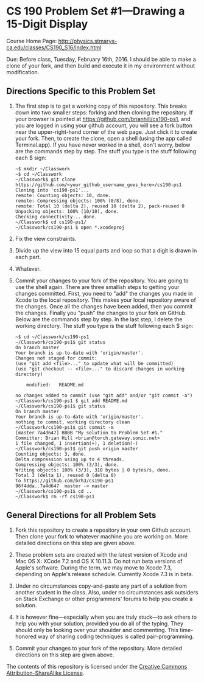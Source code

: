# CS 190 Problem Set #1&mdash;Drawing a 15-Digit Display

Course Home Page: http://physics.stmarys-ca.edu/classes/CS190_S16/index.html

Due: Before class, Tuesday, February 16th, 2016. I should be able to make a clone of your fork, and then build and execute it in my environment without modification.

## Directions Specific to this Problem Set

1. The first step is to get a working copy of this repository. This breaks down into two smaller steps: forking and then cloning the repository. If your browser is pointed at https://github.com/brianhill/cs190-ps1, and you are logged in using your github account, you will see a fork button near the upper-right-hand corner of the web page. Just click it to create your fork. Then, to create the clone, open a shell (using the app called Terminal.app). If you have never worked in a shell, don't worry, below are the commands step by step. The stuff you type is the stuff following each $ sign:

    ```
    ~$ mkdir ~/Classwork
    ~$ cd ~/Classwork
    ~/Classwork$ git clone https://github.com/<your_github_username_goes_here>/cs190-ps1
    Cloning into 'cs190-ps1'...
    remote: Counting objects: 10, done.
    remote: Compressing objects: 100% (8/8), done.
    remote: Total 10 (delta 2), reused 10 (delta 2), pack-reused 0
    Unpacking objects: 100% (10/10), done.
    Checking connectivity... done.
    ~/Classwork$ cd cs190-ps1/
    ~/Classwork/cs190-ps1 $ open *.xcodeproj
    ```

2. Fix the view constraints.

3. Divide up the view into 15 equal parts and loop so that a digit is drawn in each part.

4. Whatever.

5. Commit your changes to your fork of the repository. You are going to use the shell again. There are three smallish steps to getting your changes committed. First, you need to "add" the changes you made in Xcode to the local repository. This makes your local repository aware of the changes. Once all the changes have been added, then you commit the changes. Finally you "push" the changes to your fork on GitHub. Below are the commands step by step. In the last step, I delete the working directory. The stuff you type is the stuff following each $ sign:

    ```
    ~$ cd ~/Classwork/cs190-ps1
    ~/Classwork/cs190-ps1$ git status
    On branch master
    Your branch is up-to-date with 'origin/master'.
    Changes not staged for commit:
    (use "git add <file>..." to update what will be committed)
    (use "git checkout -- <file>..." to discard changes in working directory)
    
    	modified:   README.md
    
    no changes added to commit (use "git add" and/or "git commit -a")
    ~/Classwork/cs190-ps1 $ git add README.md
    ~/Classwork/cs190-ps1$ git status
    On branch master
    Your branch is up-to-date with 'origin/master'.
    nothing to commit, working directory clean
    ~/Classwork/cs190-ps1$ git commit -m 
    [master 7a4d647] BBBB "My solution to Problem Set #1."
    Committer: Brian Hill <brian@torch.gateway.sonic.net>
    1 file changed, 1 insertion(+), 1 deletion(-)
    ~/Classwork/cs190-ps1$ git push origin master
    Counting objects: 3, done.
    Delta compression using up to 4 threads.
    Compressing objects: 100% (3/3), done.
    Writing objects: 100% (3/3), 310 bytes | 0 bytes/s, done.
    Total 3 (delta 1), reused 0 (delta 0)
    To https://github.com/brh3/cs190-ps1
    96f4dda..7a4d647  master -> master
    ~/Classwork/cs190-ps1$ cd ..
    ~/Classwork$ rm -rf cs190-ps1 
    ```

## General Directions for all Problem Sets

1. Fork this repository to create a repository in your own Github account. Then clone your fork to whatever machine you are working on. More detailed directions on this step are given above.

2. These problem sets are created with the latest version of Xcode and Mac OS X: XCode 7.2 and OS X 10.11.3. Do not run beta versions of Apple's software. During the term, we may move to Xcode 7.3, depending on Apple's release schedule. Currently Xcode 7.3 is in beta.

3. Under no circumstances copy-and-paste any part of a solution from another student in the class. Also, under no circumstances ask outsiders on Stack Exchange or other programmers' forums to help you create a solution.

4. It is however fine&mdash;especially when you are truly stuck&mdash;to ask others to help you with your solution, provided you do all of the typing. They should only be looking over your shoulder and commenting. This time-honored way of sharing coding techniques is called pair-programming.

5. Commit your changes to your fork of the repository. More detailed directions on this step are given above.

The contents of this repository is licensed under the [Creative Commons Attribution-ShareAlike License](http://creativecommons.org/licenses/by-sa/3.0/).
